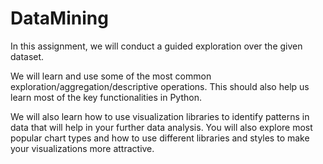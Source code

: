 # DataMining
In this assignment, we will conduct a guided exploration over the given dataset.

We will learn and use some of the most common exploration/aggregation/descriptive operations. This should also help us learn most of the key functionalities in Python.

We will also learn how to use visualization libraries to identify patterns in data that will help in your further data analysis. You will also explore most popular chart types and how to use different libraries and styles to make your visualizations more attractive.
